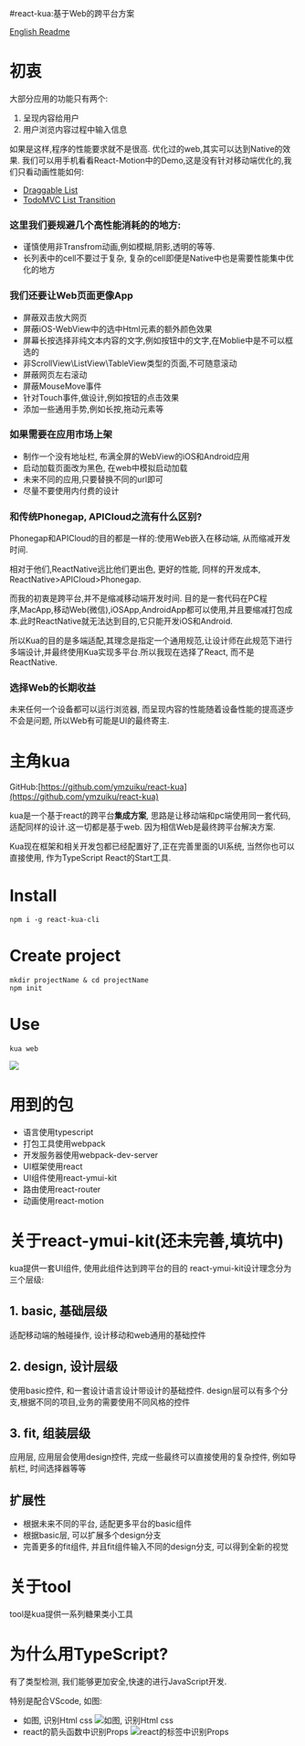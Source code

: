 #react-kua:基于Web的跨平台方案

[English Readme](./README.md)

# 初衷
大部分应用的功能只有两个:

1. 呈现内容给用户
2. 用户浏览内容过程中输入信息

如果是这样,程序的性能要求就不是很高.
优化过的web,其实可以达到Native的效果.
我们可以用手机看看React-Motion中的Demo,这是没有针对移动端优化的,我们只看动画性能如何:

- [Draggable List](http://chenglou.github.io/react-motion/demos/demo8-draggable-list/)
- [TodoMVC List Transition](http://chenglou.github.io/react-motion/demos/demo3-todomvc-list-transition/)

### 这里我们要规避几个高性能消耗的的地方:

- 谨慎使用非Transfrom动画,例如模糊,阴影,透明的等等.
- 长列表中的cell不要过于复杂, 复杂的cell即便是Native中也是需要性能集中优化的地方

### 我们还要让Web页面更像App

- 屏蔽双击放大网页
- 屏蔽iOS-WebView中的选中Html元素的额外颜色效果
- 屏幕长按选择非纯文本内容的文字,例如按钮中的文字,在Moblie中是不可以框选的
- 非ScrollView\ListView\TableView类型的页面,不可随意滚动
- 屏蔽网页左右滚动
- 屏蔽MouseMove事件
- 针对Touch事件,做设计,例如按钮的点击效果
- 添加一些通用手势,例如长按,拖动元素等

### 如果需要在应用市场上架

- 制作一个没有地址栏, 布满全屏的WebView的iOS和Android应用
- 启动加载页面改为黑色, 在web中模拟启动加载
- 未来不同的应用,只要替换不同的url即可
- 尽量不要使用内付费的设计

### 和传统Phonegap, APICloud之流有什么区别?
Phonegap和APICloud的目的都是一样的:使用Web嵌入在移动端, 从而缩减开发时间.

相对于他们,ReactNative远比他们更出色, 更好的性能, 同样的开发成本, ReactNative>APICloud>Phonegap.

而我的初衷是跨平台,并不是缩减移动端开发时间.
目的是一套代码在PC程序,MacApp,移动Web(微信),iOSApp,AndroidApp都可以使用,并且要缩减打包成本.此时ReactNative就无法达到目的,它只能开发iOS和Android.

所以Kua的目的是多端适配,其理念是指定一个通用规范,让设计师在此规范下进行多端设计,并最终使用Kua实现多平台.所以我现在选择了React, 而不是ReactNative.

### 选择Web的长期收益
未来任何一个设备都可以运行浏览器, 而呈现内容的性能随着设备性能的提高逐步不会是问题, 所以Web有可能是UI的最终寄主.

# 主角kua
GitHub:[https://github.com/ymzuiku/react-kua](https://github.com/ymzuiku/react-kua)

kua是一个基于react的跨平台**集成方案**, 思路是让移动端和pc端使用同一套代码, 适配同样的设计.这一切都是基于web.
因为相信Web是最终跨平台解决方案.

Kua现在框架和相关开发包都已经配置好了,正在完善里面的UI系统, 当然你也可以直接使用, 作为TypeScript React的Start工具.

# Install
```
npm i -g react-kua-cli
```
# Create project
```
mkdir projectName & cd projectName
npm init
```

# Use
```
kua web
```

![](markdownImage/2017-01-31-17-02-39.png)

# 用到的包
- 语言使用typescript
- 打包工具使用webpack
- 开发服务器使用webpack-dev-server
- UI框架使用react
- UI组件使用react-ymui-kit
- 路由使用react-router
- 动画使用react-motion

# 关于react-ymui-kit(还未完善,填坑中)
kua提供一套UI组件, 使用此组件达到跨平台的目的
react-ymui-kit设计理念分为三个层级:

## 1. basic, 基础层级
适配移动端的触碰操作, 设计移动和web通用的基础控件

## 2. design, 设计层级
使用basic控件, 和一套设计语言设计带设计的基础控件.
design层可以有多个分支,根据不同的项目,业务的需要使用不同风格的控件

## 3. fit, 组装层级
应用层, 应用层会使用design控件, 完成一些最终可以直接使用的复杂控件, 例如导航栏, 时间选择器等等

## 扩展性
- 根据未来不同的平台, 适配更多平台的basic组件
- 根据basic层, 可以扩展多个design分支
- 完善更多的fit组件, 并且fit组件输入不同的design分支, 可以得到全新的视觉

# 关于tool
tool是kua提供一系列糖果类小工具

# 为什么用TypeScript?
有了类型检测, 我们能够更加安全,快速的进行JavaScript开发.

特别是配合VScode, 如图:

- 如图, 识别Html css
![如图, 识别Html css](https://github.com/ymzuiku/react-kua/blob/master/markdownImage/2017-01-31-16-20-31.png)
- react的箭头函数中识别Props
![react的标签中识别Props](markdownImage/2017-01-31-16-45-58.png)
